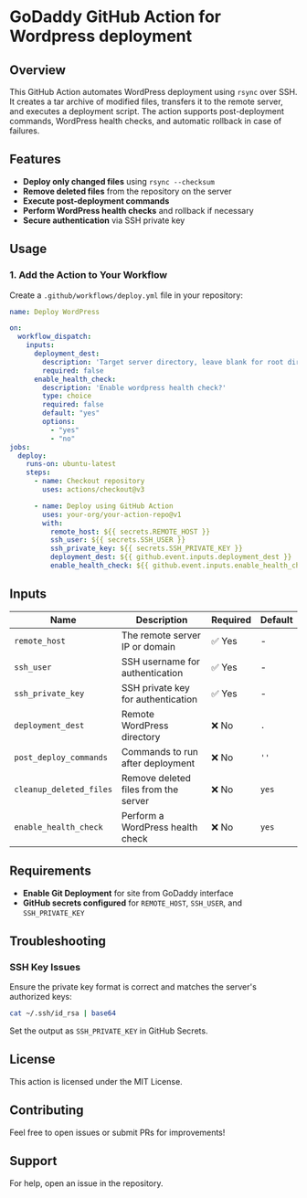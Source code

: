 # GoDaddy GitHub Action for Wordpress deployment

## Overview

This GitHub Action automates WordPress deployment using `rsync` over SSH. It creates a tar archive of modified files, transfers it to the remote server, and executes a deployment script. The action supports post-deployment commands, WordPress health checks, and automatic rollback in case of failures.

## Features

- **Deploy only changed files** using `rsync --checksum`
- **Remove deleted files** from the repository on the server
- **Execute post-deployment commands**
- **Perform WordPress health checks** and rollback if necessary
- **Secure authentication** via SSH private key

## Usage

### 1. **Add the Action to Your Workflow**

Create a `.github/workflows/deploy.yml` file in your repository:

```yaml
name: Deploy WordPress

on:
  workflow_dispatch:
    inputs:
      deployment_dest:
        description: 'Target server directory, leave blank for root directory'
        required: false
      enable_health_check:
        description: 'Enable wordpress health check?'
        type: choice
        required: false
        default: "yes"
        options:
          - "yes"
          - "no"
jobs:
  deploy:
    runs-on: ubuntu-latest
    steps:
      - name: Checkout repository
        uses: actions/checkout@v3

      - name: Deploy using GitHub Action
        uses: your-org/your-action-repo@v1
        with:
          remote_host: ${{ secrets.REMOTE_HOST }}
          ssh_user: ${{ secrets.SSH_USER }}
          ssh_private_key: ${{ secrets.SSH_PRIVATE_KEY }}
          deployment_dest: ${{ github.event.inputs.deployment_dest }}
          enable_health_check: ${{ github.event.inputs.enable_health_check }}
```

## Inputs

| Name                    | Description                          | Required | Default |
| ----------------------- | ------------------------------------ | -------- | ------- |
| `remote_host`           | The remote server IP or domain       | ✅ Yes    | -       |
| `ssh_user`              | SSH username for authentication      | ✅ Yes    | -       |
| `ssh_private_key`       | SSH private key for authentication   | ✅ Yes    | -       |
| `deployment_dest`       | Remote WordPress directory           | ❌ No     | `.`     |
| `post_deploy_commands`  | Commands to run after deployment     | ❌ No     | `''`    |
| `cleanup_deleted_files` | Remove deleted files from the server | ❌ No     | `yes`   |
| `enable_health_check`   | Perform a WordPress health check     | ❌ No     | `yes`   |

## Requirements

- **Enable Git Deployment** for site from GoDaddy interface
- **GitHub secrets configured** for `REMOTE_HOST`, `SSH_USER`, and `SSH_PRIVATE_KEY`

## Troubleshooting

### SSH Key Issues

Ensure the private key format is correct and matches the server's authorized keys:

```bash
cat ~/.ssh/id_rsa | base64
```

Set the output as `SSH_PRIVATE_KEY` in GitHub Secrets.

## License

This action is licensed under the MIT License.

## Contributing

Feel free to open issues or submit PRs for improvements!

## Support

For help, open an issue in the repository.

